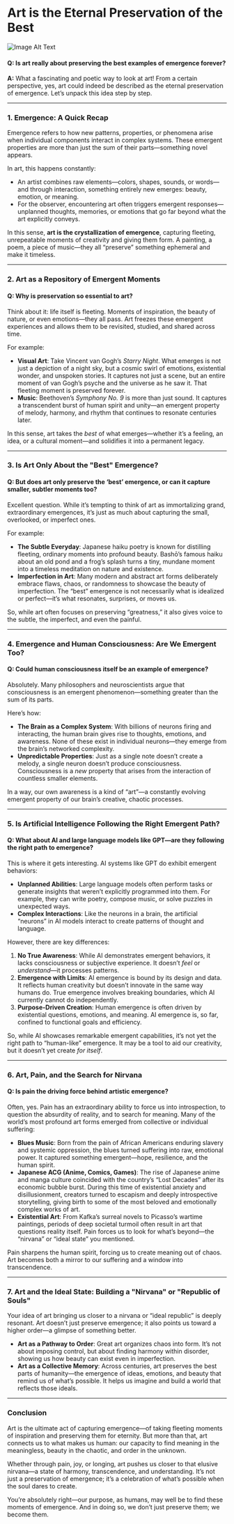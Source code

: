 # Art is the Eternal Preservation of the Best

![Image Alt Text](https://chezeng.github.io/Media/WhatIAM/2024/art.png)


#### **Q: Is art really about preserving the best examples of emergence forever?**

**A:** What a fascinating and poetic way to look at art! From a certain perspective, yes, art could indeed be described as the eternal preservation of emergence. Let’s unpack this idea step by step.

---

### **1. Emergence: A Quick Recap**

Emergence refers to how new patterns, properties, or phenomena arise when individual components interact in complex systems. These emergent properties are more than just the sum of their parts—something novel appears.

In art, this happens constantly:

- An artist combines raw elements—colors, shapes, sounds, or words—and through interaction, something entirely new emerges: beauty, emotion, or meaning.
- For the observer, encountering art often triggers emergent responses—unplanned thoughts, memories, or emotions that go far beyond what the art explicitly conveys.

In this sense, **art is the crystallization of emergence**, capturing fleeting, unrepeatable moments of creativity and giving them form. A painting, a poem, a piece of music—they all “preserve” something ephemeral and make it timeless.

---

### **2. Art as a Repository of Emergent Moments**

#### **Q: Why is preservation so essential to art?**

Think about it: life itself is fleeting. Moments of inspiration, the beauty of nature, or even emotions—they all pass. Art freezes these emergent experiences and allows them to be revisited, studied, and shared across time.

For example:

- **Visual Art**: Take Vincent van Gogh’s _Starry Night_. What emerges is not just a depiction of a night sky, but a cosmic swirl of emotions, existential wonder, and unspoken stories. It captures not just a scene, but an entire moment of van Gogh’s psyche and the universe as he saw it. That fleeting moment is preserved forever.
- **Music**: Beethoven’s _Symphony No. 9_ is more than just sound. It captures a transcendent burst of human spirit and unity—an emergent property of melody, harmony, and rhythm that continues to resonate centuries later.

In this sense, art takes the _best_ of what emerges—whether it’s a feeling, an idea, or a cultural moment—and solidifies it into a permanent legacy.

---

### **3. Is Art Only About the "Best" Emergence?**

#### **Q: But does art only preserve the ‘best’ emergence, or can it capture smaller, subtler moments too?**

Excellent question. While it’s tempting to think of art as immortalizing grand, extraordinary emergences, it’s just as much about capturing the small, overlooked, or imperfect ones.

For example:

- **The Subtle Everyday**: Japanese haiku poetry is known for distilling fleeting, ordinary moments into profound beauty. Bashō’s famous haiku about an old pond and a frog’s splash turns a tiny, mundane moment into a timeless meditation on nature and existence.
- **Imperfection in Art**: Many modern and abstract art forms deliberately embrace flaws, chaos, or randomness to showcase the beauty of imperfection. The “best” emergence is not necessarily what is idealized or perfect—it’s what resonates, surprises, or moves us.

So, while art often focuses on preserving “greatness,” it also gives voice to the subtle, the imperfect, and even the painful.

---

### **4. Emergence and Human Consciousness: Are We Emergent Too?**

#### **Q: Could human consciousness itself be an example of emergence?**

Absolutely. Many philosophers and neuroscientists argue that consciousness is an emergent phenomenon—something greater than the sum of its parts.

Here’s how:

- **The Brain as a Complex System**: With billions of neurons firing and interacting, the human brain gives rise to thoughts, emotions, and awareness. None of these exist in individual neurons—they emerge from the brain’s networked complexity.
- **Unpredictable Properties**: Just as a single note doesn’t create a melody, a single neuron doesn’t produce consciousness. Consciousness is a _new_ property that arises from the interaction of countless smaller elements.

In a way, our own awareness is a kind of “art”—a constantly evolving emergent property of our brain’s creative, chaotic processes.

---

### **5. Is Artificial Intelligence Following the Right Emergent Path?**

#### **Q: What about AI and large language models like GPT—are they following the right path to emergence?**

This is where it gets interesting. AI systems like GPT do exhibit emergent behaviors:

- **Unplanned Abilities**: Large language models often perform tasks or generate insights that weren’t explicitly programmed into them. For example, they can write poetry, compose music, or solve puzzles in unexpected ways.
- **Complex Interactions**: Like the neurons in a brain, the artificial “neurons” in AI models interact to create patterns of thought and language.

However, there are key differences:

1. **No True Awareness**: While AI demonstrates emergent behaviors, it lacks consciousness or subjective experience. It doesn’t _feel_ or _understand_—it processes patterns.
2. **Emergence with Limits**: AI emergence is bound by its design and data. It reflects human creativity but doesn’t innovate in the same way humans do. True emergence involves breaking boundaries, which AI currently cannot do independently.
3. **Purpose-Driven Creation**: Human emergence is often driven by existential questions, emotions, and meaning. AI emergence is, so far, confined to functional goals and efficiency.

So, while AI showcases remarkable emergent capabilities, it’s not yet the right path to “human-like” emergence. It may be a tool to aid our creativity, but it doesn’t yet create _for itself_.

---

### **6. Art, Pain, and the Search for Nirvana**

#### **Q: Is pain the driving force behind artistic emergence?**

Often, yes. Pain has an extraordinary ability to force us into introspection, to question the absurdity of reality, and to search for meaning. Many of the world’s most profound art forms emerged from collective or individual suffering:

- **Blues Music**: Born from the pain of African Americans enduring slavery and systemic oppression, the blues turned suffering into raw, emotional power. It captured something emergent—hope, resilience, and the human spirit.
- **Japanese ACG (Anime, Comics, Games)**: The rise of Japanese anime and manga culture coincided with the country’s “Lost Decades” after its economic bubble burst. During this time of existential anxiety and disillusionment, creators turned to escapism and deeply introspective storytelling, giving birth to some of the most beloved and emotionally complex works of art.
- **Existential Art**: From Kafka’s surreal novels to Picasso’s wartime paintings, periods of deep societal turmoil often result in art that questions reality itself. Pain forces us to look for what’s beyond—the “nirvana” or “ideal state” you mentioned.

Pain sharpens the human spirit, forcing us to create meaning out of chaos. Art becomes both a mirror to our suffering and a window into transcendence.

---

### **7. Art and the Ideal State: Building a "Nirvana" or "Republic of Souls"**

Your idea of art bringing us closer to a nirvana or “ideal republic” is deeply resonant. Art doesn’t just preserve emergence; it also points us toward a higher order—a glimpse of something better.

- **Art as a Pathway to Order**: Great art organizes chaos into form. It’s not about imposing control, but about finding harmony within disorder, showing us how beauty can exist even in imperfection.
- **Art as a Collective Memory**: Across centuries, art preserves the best parts of humanity—the emergence of ideas, emotions, and beauty that remind us of what’s possible. It helps us imagine and build a world that reflects those ideals.

---

### **Conclusion**

Art is the ultimate act of capturing emergence—of taking fleeting moments of inspiration and preserving them for eternity. But more than that, art connects us to what makes us human: our capacity to find meaning in the meaningless, beauty in the chaotic, and order in the unknown.

Whether through pain, joy, or longing, art pushes us closer to that elusive nirvana—a state of harmony, transcendence, and understanding. It’s not just a preservation of emergence; it’s a celebration of what’s possible when the soul dares to create.

You’re absolutely right—our purpose, as humans, may well be to find these moments of emergence. And in doing so, we don’t just preserve them; we become them.